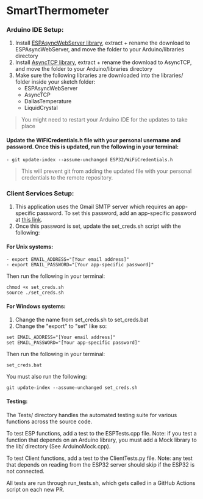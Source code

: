 # SmartThermometer

### Arduino IDE Setup:
1. Install [ESPAsyncWebServer library](https://github.com/me-no-dev/ESPAsyncWebServer/archive/master.zip), extract + rename the download to ESPAsyncWebServer, and move the folder to your Arduino/libraries directory
2. Install [AsyncTCP library](https://github.com/me-no-dev/AsyncTCP/archive/refs/heads/master.zip), extract + rename the download to AsyncTCP, and move the folder to your Arduino/libraries directory
3. Make sure the following libraries are downloaded into the libraries/ folder inside your sketch folder:
    - ESPAsyncWebServer
    - AsyncTCP
    - DallasTemperature
    - LiquidCrystal


> You might need to restart your Arduino IDE for the updates to take place

#### Update the WiFiCredentials.h file with your personal username and password. Once this is updated, run the following in your terminal:
    - git update-index --assume-unchanged ESP32/WiFiCredentials.h
      
> This will prevent git from adding the updated file with your personal credentials to the remote repository.

### Client Services Setup:
1. This application uses the Gmail SMTP server which requires an app-specific password. To set this password, add an app-specific password at [this link](https://myaccount.google.com/apppasswords).
2. Once this password is set, update the set_creds.sh script with the following:
   
#### For Unix systems:
    - export EMAIL_ADDRESS="[Your email address]"
    - export EMAIL_PASSWORD="[Your app-specific password]"
Then run the following in your terminal:
```
chmod +x set_creds.sh
source ./set_creds.sh
```


#### For Windows systems:
1. Change the name from set_creds.sh to set_creds.bat
2. Change the "export" to "set" like so:
```
set EMAIL_ADDRESS="[Your email address]"
set EMAIL_PASSWORD="[Your app-specific password]"
```
Then run the following in your terminal:
```
set_creds.bat
```

You must also run the following:
```
git update-index --assume-unchanged set_creds.sh
```


#### Testing:
The Tests/ directory handles the automated testing suite for various functions across the source code. 

To test ESP functions, add a test to the ESPTests.cpp file. Note: if you test a function that depends on an Arduino library, you must add a Mock library to the lib/ directory (See ArduinoMock.cpp).

To test Client functions, add a test to the ClientTests.py file. Note: any test that depends on reading from the ESP32 server should skip if the ESP32 is not connected.

All tests are run through run_tests.sh, which gets called in a GitHub Actions script on each new PR.

